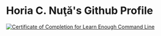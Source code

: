 # Horia C. Nuţă's Github Profile

<a href="https://www.learnenough.com/certificates/68cfd89b"><img src="https://www.learnenough.com/certificates/68cfd89b/command-line-tutorial.svg" alt="Certificate of Completion for Learn Enough Command Line"></a>

